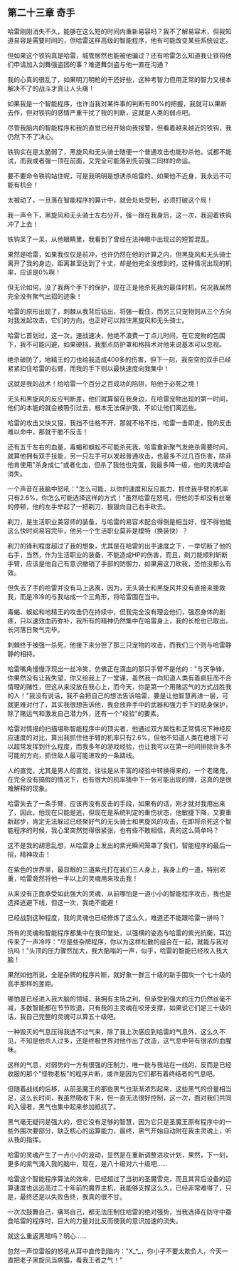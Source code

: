 ## 第二十三章 奇手

哈雷刚刚消失不久，能够在这么短的时间内重新易容吗？我不了解易容术，但我知道易容是需要时间的，但哈雷这样高级的智能程序，他有可能改变某些系统设定。

但如果这个铁钩真是哈雷，城管居然也能被他骗过？还有哈雷怎么知道我让铁钩他们申请加入剑舞强盗团的事？难道舞剑盗与他一直在沟通？

我的心真的很乱了，如果明刀明枪的干还好些，这种考智力但用正常的智力又根本解决不了的战斗才真让人头痛！

如果我是一个智能程序，也许当我对某件事的判断有80%的把握，我就可以果断去作，但对铁钩的感情严重干扰了我的判断，这就是人类的弱点吧。

尽管我脑内的智能程序和我的直觉已经开始向我报警，但看着越来越近的铁钩，我仍然下不了决心。

铁钩实在是太脆弱了，黑旋风和无头骑士随便一个普通攻击也能秒杀他，试都不能试，而我或者强一顶在前面，又完全可能落到先前强二同样的命运。

要不要命令铁钩站住呢，可是我明明是想诱杀哈雷的，如果他不近身，我永远不可能有机会！

太被动了，一旦落在智能程序的算计中，就会处处受制，必须打破这个局！

我一声令下，黑旋风和无头骑士左右分开，强一跟在我身后，这一次，我迎着铁钩冲了上去！

铁钩呆了一呆，从他眼睛里，我看到了曾经在法神眼中出现过的短暂混乱。

果然是哈雷，如果我仅仅是前冲，也许仍然在他的计算之内，但黑旋风和无头骑士离开了我的身边，距离甚至达到了十丈，却是他完全没想到的，这种情况出现的机率，应该是0%啊！

但无论如何，没了我两个手下的保护，现在正是他杀死我的最佳时机，何况我居然完全没有聚气出招的迹象！

哈雷的原形出现了，刺棘从我背后钻出，将强一截住，而另三只宠物则从三个方向对我发起攻击，它们的方向，也正好可以挡住黑旋风和无头骑士。

哈雷匕首划过，这一次，速战速决，他绝不浪费一丁点儿时间，在它宠物的包围下，我不可能闪避，如果硬挡，我那点防护罩和格挡术对他来说基本可以忽视。

绝杀破防了，地精王的刀也给我造成400多的伤害，但下一刻，我空空的双手已经紧紧扣住哈雷的右臂，而我的手下则以最快速度向我集中！

这就是我的战术！给哈雷一个百分之百成功的陷阱，陷他于必死之境！

无头和黑旋风的反应判断差，他们就算留在我身边，在哈雷宠物出现的第一时间，他们的本能的就会被吸引过去，根本无法保护我，不如让他们离远些。

哈雷的攻击又快又狠，我挡不住格不开，那就不格不挡，哈雷一击即走，我的反击难以命中，那就干脆不反击！

还有五千左右的血量，毒蝎和蜈蚣不可能杀死我，哈雷重新聚气发绝杀需要时间，就算他拥有双手技能，另一只左手可以发起普通攻击，也最多不过几百伤害，除非他肯使用"杀身成仁"或者化血，但杀了我他也完蛋，我最多降一级，他的灵魂却会消失。

一个声音在我脑中怒吼："怎么可能，以你的速度和反应能力，抓住我手臂的机率只有2.6%，你怎么可能选择这样的方式！"虽然哈雷在怒吼，但他的手却没有丝毫的停顿，他的左手举起了一把剃刀，狠狠向自己右手砍去。

剃刀，是生活职业美容师的装备，与哈雷的易容术配合得倒是相当好，怪不得他能这么快时间易容完毕，他另一个生活职业莫非是模特（换装快）？

剃刀的锋利程度超过了我的想象，尤其是在哈雷的出手速度之下，一举切断了他的右手，当然，作为生活职业的装备，不能造成HP的伤害，而且，剃刀能顺利斩断手臂，应该是他自己有意识撤销了手部的防御力，如果用这刀砍我，恐怕没那么有效。

但失去了手的哈雷并没有马上逃离，因为，无头骑士和黑旋风并没有直接来援救我，而是冷冷的与我站成一个三角形，将哈雷围在当中。

毒蝎、蜈蚣和地精王的攻击仍在持续中，但我完全没有理会他们，强忍身体的剧疼，只以速效血药弥补，我所有的精神仍然集中在哈雷身上，我的长枪也已取出，长河落日聚气完毕。

刺棘终于被强一杀死，他接下来分担了那三只宠物的攻击，而我们三个则与哈雷静静的相持。

哈雷嘴角慢慢浮现出一丝冷笑，仿佛正在滴血的那只手臂不是他的："与天争锋，你果然没有让我失望，你又给我上了一堂课，虽然我一向知道人类有着疯狂而不合情理的赌性，但这从来没放在我心上，而今天，你是第一个用赌运气的方式战胜我的人！"我没有说话，我不会把自己的想法告诉哈雷，要是让他智慧再进一层，可就更难对付了，其实我很想告诉他，我会放弃手中的武器和强力手下的贴身保护，除了赌运气和激发自己潜力外，还有一个"经验"的要素。

哈雷对情报的扫描堪称智能程序中的顶尖者，他通过双方属性和正常情况下神经反应速度的对比，算出我抓住他手臂的机率只有2.6%，但他不知道人类在绝境下可以超常发挥到什么程度，而我多年的游戏经验，也让我可以在第一时间排除许多不可能的方向，抓住敌人最可能进攻的一条路线。

人的直觉，尤其是男人的直觉，往往是从丰富的经验中转换得来的，一个老赌鬼，在完全没有搞假的情况下，也有很大的机率猜中下一张可能出现的牌，这真的是很难解释的现象。

哈雷失去了一条手臂，应该再没有反击的手段，如果有的话，刚才就对我用出来了，因此，他现在只能是逃，但现在是系统判定的重伤状态，他敏捷下降，又要重新起步，肯定无法躲过已经聚好气的无头骑士和黑旋风的攻击。在即将杀死这个智能程序的时候，我心里突然觉得很紧张，也有些不敢相信，真的这么简单吗？

这不是我的胡思乱想，从哈雷身上发出的紫光瞬间笼罩了我们，智能程序的最后一招，精神攻击！

在紫色的世界里，最显眼的三道紫光打在我们三人身上，我身上的一道，特别浓重，哈雷竟然将他一半以上的灵魂用来攻击我！

从来没有正面承受如此强大的灵魂，从前哪怕是一道小小的智能程序攻击，我也是选择逃避下线，但这一次，我绝不能避！

已经战到这种程度，我的灵魂也已经修炼了这么久，难道还不能跟哈雷一拼吗？

所有的灵魂和智能程序都集中在我印堂处，以强横的姿态与哈雷的紫光抗衡，耳边传来了一声冷哼："尽是些杂牌程序，你以为这样松散的组合在一起，就能与我对抗吗！"头顶的压力骤然加大，我大脑嗡的一声，似乎，哈雷的智能已经攻入我大脑！

果然如他所说，全是杂牌的程序片断，就好象一群三十级的新手围攻一个七十级的高手那样的差距。

哪怕是已经进入我大脑的领域，我拥有主场之利，但承受到强大的压力仍然丝毫不减，多数智能都在节节败退，只有我的主灵魂在咬牙支撑，如果说它们是三十级的话，我自己完整的灵魂可以算五十级吧。

一种毁灭的气息压得我透不过气来，除了我上次感应到哈雷的气息外，这么久不见，不知是他杀人过多，还是终极世界对他作出了改造，这气息中带有很浓的血腥味。

这样的气息，对弱势的一方有很强的压制力，唯一能与我站在一线的，反而是已经收服的那个"怪物老板"的程序片断，或许是因为它们都有着终结者的气息吧。

但随着战线的后移，从前圣魔王的那些黑气也渐渐浓烈起来，这些黑气的份量相当足，这么长时间，我虽然吸收下来，但一直无法很好控制，这一次，面对我们共同的入侵者，黑气也集中起来参加抵抗了。

黑气毫无疑问是强大的，但它没有足够的智慧，因为它只是圣魔王原有程序中的一些外围次要部分，缺乏核心的运算能力，最终，黑气开始自动附在我主灵魂上，听从我的指挥。

哈雷的灵魂产生了一点小小的波动，显然是在重新调整进攻计划，果然，下一刻，更多的紫气涌入我的脑中，现在，是八十级对六十级吧……

哈雷这个智能程序算法的效率，已经超过了当初的圣魔雪克，而且其背后设备的运算速度也远远高过二十年前的魔界主机，我能够支撑这么久，已经非常难得了，只是，最终还是以失败告终，我真的很不甘。

一次次鼓舞自己，痛骂自己，都无法压制住哈雷的绝对强势，当我选择在防守中蚕食哈雷的程序时，巨大的力量对比反而使我的意识加速的流失。

就这么重返黑暗吗？明心……

忽然一声惊雷般的怒吼从耳中直传到脑内："X_\*_，你小子不要太欺负人，今天一直把老子黑旋风当病猫，看我王者之气！"

